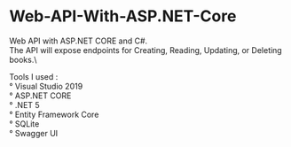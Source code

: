 # Web-API-With-ASP.NET-Core
Web API with ASP.NET CORE and C#.\
The API will expose endpoints for Creating, Reading, Updating, or Deleting books.\

Tools I used :\
° Visual Studio 2019\
° ASP.NET CORE\
° .NET 5\
° Entity Framework Core\
° SQLite\
° Swagger UI
